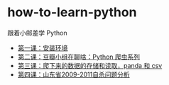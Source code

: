 # how-to-learn-python
跟着小邮差学 Python

- [第一课：安装环境](https://github.com/chengyumeng/how-to-learn-python/blob/main/Q1/q1.ipynb)
- [第二课：豆瓣小组在聊啥：Python 爬虫系列](https://github.com/chengyumeng/how-to-learn-python/blob/main/Q2/q2.ipynb)
- [第三课：爬下来的数据的存储和读取，panda 和 csv](https://github.com/chengyumeng/how-to-learn-python/blob/main/Q3/q3.ipynb)
- [第四课：山东省2009-2011自杀问题分析](https://github.com/chengyumeng/how-to-learn-python/blob/main/Q4/q3.ipynb)
